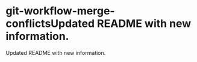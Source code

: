 # git-workflow-merge-conflictsUpdated README with new information.
Updated README with new information.

